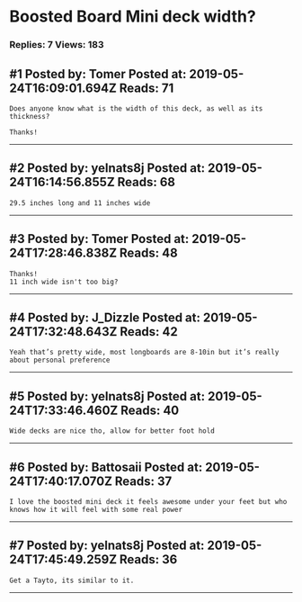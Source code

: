 # Boosted Board Mini deck width?

### Replies: 7 Views: 183

## \#1 Posted by: Tomer Posted at: 2019-05-24T16:09:01.694Z Reads: 71

```
Does anyone know what is the width of this deck, as well as its thickness?

Thanks!
```

---
## \#2 Posted by: yelnats8j Posted at: 2019-05-24T16:14:56.855Z Reads: 68

```
29.5 inches long and 11 inches wide
```

---
## \#3 Posted by: Tomer Posted at: 2019-05-24T17:28:46.838Z Reads: 48

```
Thanks!
11 inch wide isn't too big?
```

---
## \#4 Posted by: J_Dizzle Posted at: 2019-05-24T17:32:48.643Z Reads: 42

```
Yeah that’s pretty wide, most longboards are 8-10in but it’s really about personal preference
```

---
## \#5 Posted by: yelnats8j Posted at: 2019-05-24T17:33:46.460Z Reads: 40

```
Wide decks are nice tho, allow for better foot hold
```

---
## \#6 Posted by: Battosaii Posted at: 2019-05-24T17:40:17.070Z Reads: 37

```
I love the boosted mini deck it feels awesome under your feet but who knows how it will feel with some real power
```

---
## \#7 Posted by: yelnats8j Posted at: 2019-05-24T17:45:49.259Z Reads: 36

```
Get a Tayto, its similar to it.
```

---
